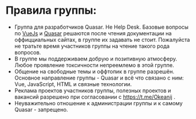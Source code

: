 # Правила группы:
- Группа для разработчиков Quasar. Не Help Desk.
Базовые вопросы по [VueJs](https://ru.vuejs.org/index.html) и [Quasar](https://quasar.dev/start/pick-quasar-flavour) решаются после чтения документации на оффицциальных сайтах, в группе их задавать не стоит. Пожалуйста не тратьте время участников группы на чтение такого рода вопросов.
- В группе мы поддерживаем добрую и позитивную атмосферу. Любое проявление токсичности непреемлемо в этой группе.
- Общение на свободные темы и оффтопик в группе разрешён. Основное направление группы - Quasar и всё что связано с ним: Vue, JavaScript, HTML и связные технологии.
- Реклама проектов участников группы, полезных проектов и вакансий разрешено при согласовании с https://t.me/Okeanij .
- Неуважительно отношение к администрации группы и к самому Quasar - запрещено.

